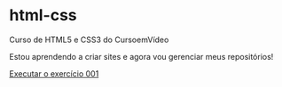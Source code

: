 # html-css
 Curso de HTML5 e CSS3 do CursoemVídeo

 Estou aprendendo a criar sites e agora vou gerenciar meus repositórios!

 <a href="https://andersonsilvadev5.github.io/html-css/exercícios/ex001/index.html">Executar o exercício 001</a>
